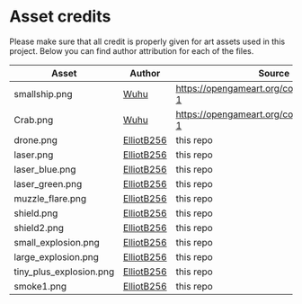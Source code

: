 # Asset credits

Please make sure that all credit is properly given for art assets used in this project.
Below you can find author attribution for each of the files.

| Asset | Author | Source |
|-------|--------|--------|
| smallship.png | [Wuhu](https://opengameart.org/users/wuhu) | https://opengameart.org/content/spaceships-1 |
| Crab.png | [Wuhu](https://opengameart.org/users/wuhu) | https://opengameart.org/content/spaceships-1 |
| drone.png | [ElliotB256](https://github.com/ElliotB256) | this repo |
| laser.png | [ElliotB256](https://github.com/ElliotB256) | this repo |
| laser_blue.png | [ElliotB256](https://github.com/ElliotB256) | this repo |
| laser_green.png | [ElliotB256](https://github.com/ElliotB256) | this repo |
| muzzle_flare.png | [ElliotB256](https://github.com/ElliotB256) | this repo |
| shield.png | [ElliotB256](https://github.com/ElliotB256) | this repo |
| shield2.png | [ElliotB256](https://github.com/ElliotB256) | this repo |
| small_explosion.png | [ElliotB256](https://github.com/ElliotB256) | this repo |
| large_explosion.png | [ElliotB256](https://github.com/ElliotB256) | this repo |
| tiny_plus_explosion.png | [ElliotB256](https://github.com/ElliotB256) | this repo |
| smoke1.png | [ElliotB256](https://github.com/ElliotB256) | this repo |